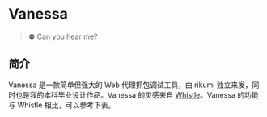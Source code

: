 # Vanessa

> ⚉ Can you hear me?

## 简介

Vanessa 是一款简单但强大的 Web 代理抓包调试工具，由 rikumi 独立来发，同时也是我的本科毕业设计作品。Vanessa 的灵感来自 [Whistle](https://github.com/avwo/whistle)。Vanessa 的功能与 Whistle 相比，可以参考下表。

